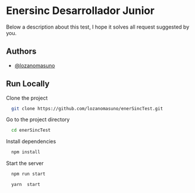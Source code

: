 
# Enersinc Desarrollador Junior

Below a description about this test, I hope it solves all request suggested by you.

## Authors

- [@lozanomasuno](https://github.com/lozanomasuno)


## Run Locally

Clone the project

```bash
  git clone https://github.com/lozanomasuno/enerSincTest.git
```

Go to the project directory

```bash
  cd enerSincTest
```

Install dependencies

```bash
  npm install
```

Start the server

```bash
  npm run start 
```
```bash
  yarn  start 
```


